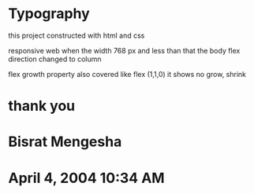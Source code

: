 # Typography

this project constructed with html and css

responsive web when the width 768 px and
less than that the body flex direction changed
to column

flex growth property also covered
like flex (1,1,0) it shows
no grow, shrink

# thank you
# Bisrat Mengesha
# April 4, 2004 10:34 AM 